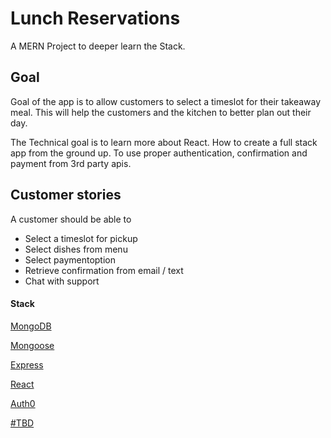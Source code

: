 # Lunch Reservations

A MERN Project to deeper learn the Stack.

## Goal

Goal of the app is to allow customers to select a timeslot for their takeaway meal. This will help the customers and the kitchen to better plan out their day.

The Technical goal is to learn more about React. How to create a full stack app from the ground up. To use proper authentication, confirmation and payment from 3rd party apis.

## Customer stories

A customer should be able to

- Select a timeslot for pickup
- Select dishes from menu
- Select paymentoption
- Retrieve confirmation from email / text
- Chat with support

#### Stack

[MongoDB](https://cloud.mongodb.com/)

[Mongoose](https://mongoosejs.com/)

[Express](https://expressjs.com/)

[React](https://reactjs.org/)

[Auth0](https://auth0.com/)

[#TBD]()
